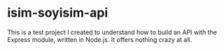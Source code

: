 # isim-soyisim-api
 This is a test project I created to understand how to build an API with the Express module, written in Node.js. It offers nothing crazy at all.
